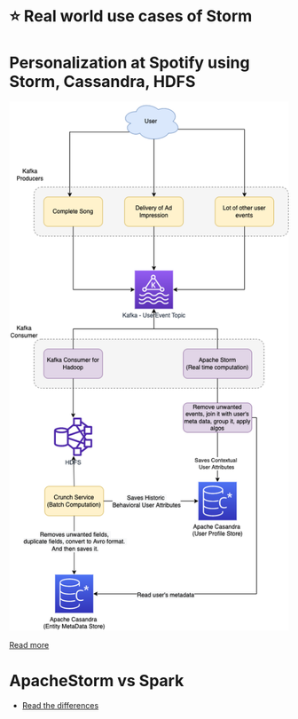 # :star: Real world use cases of Storm

# Personalization at Spotify using Storm, Cassandra, HDFS

![](../../../../4_TechStacksRealWorld/PersonalizationSpotify/PersonalizationSpotify.drawio.png)

[Read more](../../../../4_TechStacksRealWorld/PersonalizationSpotify)

# ApacheStorm vs Spark
- [Read the differences](https://phoenixnap.com/kb/apache-storm-vs-spark)